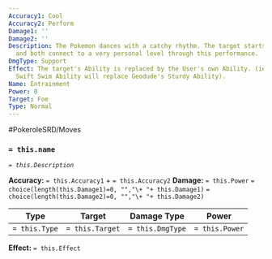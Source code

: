 ```yaml
---
Accuracy1: Cool
Accuracy2: Perform
Damage1: ''
Damage2: ''
Description: The Pokemon dances with a catchy rhythm. The target starts dancing too
  and both connect to a very personal level through this performance.
DmgType: Support
Effect: The target's Ability is replaced by the User's own Ability. (ie. Luvdiscs's
  Swift Swim Ability will replace Geodude's Sturdy Ability).
Name: Entrainment
Power: 0
Target: Foe
Type: Normal
---
```


#PokeroleSRD/Moves

### `= this.name` 
*`= this.Description`*

**Accuracy:** `= this.Accuracy1` + `= this.Accuracy2`
**Damage:** `= this.Power` `= choice(length(this.Damage1)=0, "","\+ "+ this.Damage1)` `= choice(length(this.Damage2)=0, "","\+ "+ this.Damage2)`

| Type          | Target          | Damage Type          | Power          |
| ------------- | --------------- | ---------------- | -------------- |
| `= this.Type` | `= this.Target` | `= this.DmgType` | `= this.Power` | 

**Effect:** `= this.Effect`